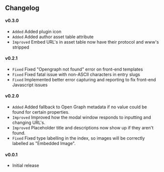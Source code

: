 ## Changelog

#### v0.3.0
- `Added` Added plugin icon
- `Added` Added author asset table attribute
- `Improved` Embed URL's in asset table now have their protocol and www's stripped

#### v0.2.1
- `Fixed` Fixed "Opengraph not found" error on front-end templates
- `Fixed` Fixed fatal issue with non-ASCII characters in entry slugs
- `Fixed` Implemented better error capturing and reporting to fix front-end Javascript issues

#### v0.2.0
- `Added` Added fallback to Open Graph metadata if no value could be found for certain properties.
- `Improved` Improved how the modal window responds to inputting and changing URL's.
- `Improved` Placeholder title and descriptions now show up if they aren't found.
- `Fixed` Fixed type labelling in the index, so images will be correctly labelled as "Embedded Image".

#### v0.0.1
- Initial release
